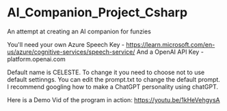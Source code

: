 # AI_Companion_Project_Csharp
An attempt at creating an AI companion for funzies

You'll need your own Azure Speech Key - https://learn.microsoft.com/en-us/azure/cognitive-services/speech-service/
And a OpenAI API Key - platform.openai.com

Default name is CELESTE. To change it you need to choose not to use default settinngs.
You can edit the prompt.txt to change the default prompt. I recommend googling how to make a ChatGPT personality using chatGPT.

Here is a Demo Vid of the program in action: https://youtu.be/1kHeVehgysA
